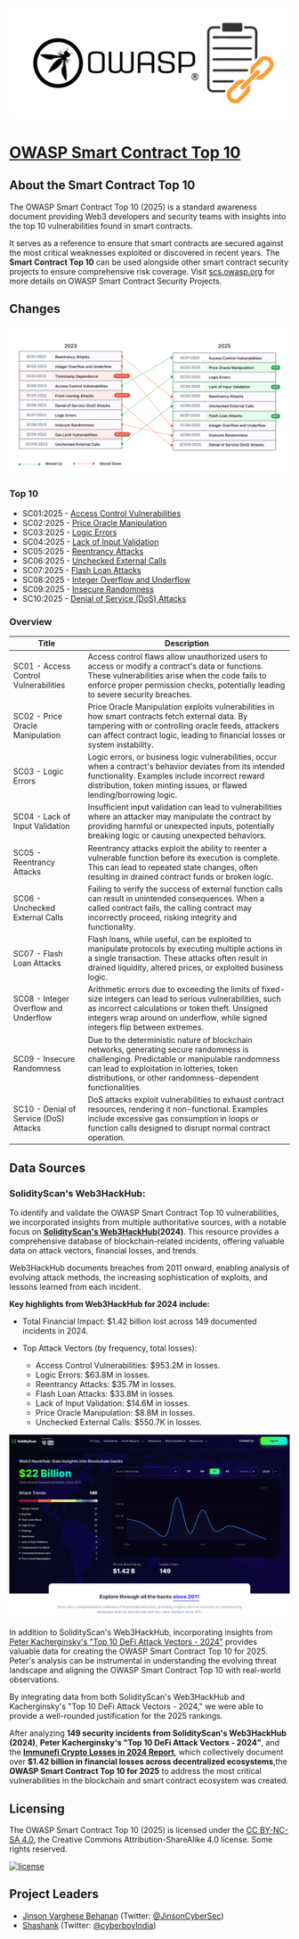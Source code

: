 ![OWASP Logo](assets/images/OWASP_Logo.png)

# [OWASP Smart Contract Top 10](https://owasp.org/www-project-smart-contract-top-10/)

## About the Smart Contract Top 10

The OWASP Smart Contract Top 10 (2025) is a standard awareness document providing Web3 developers and security teams with insights into the top 10 vulnerabilities found in smart contracts.

It serves as a reference to ensure that smart contracts are secured against the most critical weaknesses exploited or discovered in recent years. The **Smart Contract Top 10** can be used alongside other smart contract security projects to ensure comprehensive risk coverage. Visit [scs.owasp.org](https://scs.owasp.org/) for more details on OWASP Smart Contract Security Projects.

## Changes


![OWASP 2023 to 2025 Changes](assets/images/Mapping2023-2025.png)

### Top 10

* SC01:2025 - [Access Control Vulnerabilities](2025/en/src/SC01-access-control.md)
* SC02:2025 - [Price Oracle Manipulation](2025/en/src/SC02-price-oracle-manipulation.md)
* SC03:2025 - [Logic Errors](2025/en/src/SC03-logic-errors.md)
* SC04:2025 - [Lack of Input Validation](2025/en/src/SC04-lack-of-input-validation.md)
* SC05:2025 - [Reentrancy Attacks](2025/en/src/SC05-reentrancy-attacks.md)
* SC06:2025 - [Unchecked External Calls](2025/en/src/SC06-unchecked-external-calls.md)
* SC07:2025 - [Flash Loan Attacks](2025/en/src/SC07-flash-loan-attacks.md)
* SC08:2025 - [Integer Overflow and Underflow](2025/en/src/SC08-integer-overflow-underflow.md)
* SC09:2025 - [Insecure Randomness](2025/en/src/SC09-insecure-randomness.md)
* SC10:2025 - [Denial of Service (DoS) Attacks](2025/en/src/SC10-denial-of-service.md)

### Overview

| Title | Description |
| -- | -- |
| SC01 - Access Control Vulnerabilities | Access control flaws allow unauthorized users to access or modify a contract's data or functions. These vulnerabilities arise when the code fails to enforce proper permission checks, potentially leading to severe security breaches. |
| SC02 - Price Oracle Manipulation | Price Oracle Manipulation exploits vulnerabilities in how smart contracts fetch external data. By tampering with or controlling oracle feeds, attackers can affect contract logic, leading to financial losses or system instability. |
| SC03 - Logic Errors | Logic errors, or business logic vulnerabilities, occur when a contract's behavior deviates from its intended functionality. Examples include incorrect reward distribution, token minting issues, or flawed lending/borrowing logic. |
| SC04 - Lack of Input Validation | Insufficient input validation can lead to vulnerabilities where an attacker may manipulate the contract by providing harmful or unexpected inputs, potentially breaking logic or causing unexpected behaviors. |
| SC05 - Reentrancy Attacks | Reentrancy attacks exploit the ability to reenter a vulnerable function before its execution is complete. This can lead to repeated state changes, often resulting in drained contract funds or broken logic. |
| SC06 - Unchecked External Calls | Failing to verify the success of external function calls can result in unintended consequences. When a called contract fails, the calling contract may incorrectly proceed, risking integrity and functionality. |
| SC07 - Flash Loan Attacks | Flash loans, while useful, can be exploited to manipulate protocols by executing multiple actions in a single transaction. These attacks often result in drained liquidity, altered prices, or exploited business logic. |
| SC08 - Integer Overflow and Underflow | Arithmetic errors due to exceeding the limits of fixed-size integers can lead to serious vulnerabilities, such as incorrect calculations or token theft. Unsigned integers wrap around on underflow, while signed integers flip between extremes. |
| SC09 - Insecure Randomness | Due to the deterministic nature of blockchain networks, generating secure randomness is challenging. Predictable or manipulable randomness can lead to exploitation in lotteries, token distributions, or other randomness-dependent functionalities. |
| SC10 - Denial of Service (DoS) Attacks | DoS attacks exploit vulnerabilities to exhaust contract resources, rendering it non-functional. Examples include excessive gas consumption in loops or function calls designed to disrupt normal contract operation. |


## Data Sources

### SolidityScan's Web3HackHub:

To identify and validate the OWASP Smart Contract Top 10 vulnerabilities, we incorporated insights from multiple authoritative sources, with a notable focus on **[SolidityScan's Web3HackHub](https://solidityscan.com/web3hackhub?year=2024)(2024)**. This resource provides a comprehensive database of blockchain-related incidents, offering valuable data on attack vectors, financial losses, and trends. 

Web3HackHub documents breaches from 2011 onward, enabling analysis of evolving attack methods, the increasing sophistication of exploits, and lessons learned from each incident.


**Key highlights from Web3HackHub for 2024 include:**

- Total Financial Impact: $1.42 billion lost across 149 documented incidents in 2024.

- Top Attack Vectors (by frequency, total losses):
    - Access Control Vulnerabilities: $953.2M in losses.
    - Logic Errors: $63.8M in losses.
    - Reentrancy Attacks: $35.7M in losses.
    - Flash Loan Attacks: $33.8M in losses.
    - Lack of Input Validation: $14.6M in losses.
    - Price Oracle Manipulation: $8.8M in losses. 
    - Unchecked External Calls: $550.7K in losses.

[![web3hackhub](assets/images/web3hackhub-snap.png)](https://solidityscan.com/web3hackhub)


In addition to SolidityScan's Web3HackHub, incorporating insights from [Peter Kacherginsky's "Top 10 DeFi Attack Vectors - 2024"](https://x.com/_iphelix/status/1855855006219690233) provides valuable data for creating the OWASP Smart Contract Top 10 for 2025. Peter's analysis can be instrumental in understanding the evolving threat landscape and aligning the OWASP Smart Contract Top 10 with real-world observations.

By integrating data from both SolidityScan's Web3HackHub and Kacherginsky's "Top 10 DeFi Attack Vectors - 2024," we were able to provide a well-rounded justification for the 2025 rankings. 

After analyzing **149 security incidents from SolidityScan's Web3HackHub (2024)**, **Peter Kacherginsky's "Top 10 DeFi Attack Vectors - 2024"**, and the **[Immunefi Crypto Losses in 2024 Report](https://downloads.ctfassets.net/t3wqy70tc3bv/2LqNkvjajiCS5sPJmWLakc/9715af967dd95a55da05d2ad373edb0d/Immunefi_Crypto_Losses_in_2024_Report.pdf)**, which collectively document over **$1.42 billion in financial losses across decentralized ecosystems**,the **OWASP Smart Contract Top 10 for 2025** to address the most critical vulnerabilities in the blockchain and smart contract ecosystem was created.

## Licensing
The OWASP Smart Contract Top 10 (2025) is licensed under the [CC BY-NC-SA 4.0](https://creativecommons.org/licenses/by-nc-sa/4.0/), the Creative Commons Attribution-ShareAlike 4.0 license. Some rights reserved.


[![license](https://mirrors.creativecommons.org/presskit/buttons/88x31/svg/by-nc-sa.svg)](https://github.com/OWASP/www-project-smart-contract-top-10/blob/8083e976d6d18013dce2d5e6e62f98e632151a09/LICENSE.md)

## Project Leaders
- [Jinson Varghese Behanan](mailto:jinson@owasp.org) (Twitter: [@JinsonCyberSec](https://twitter.com/JinsonCyberSec))
- [Shashank](mailto:shashank@credshields.com) (Twitter: [@cyberboyIndia](https://x.com/cyberboyIndia))
